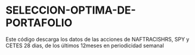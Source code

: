 # SELECCION-OPTIMA-DE-PORTAFOLIO
Este código descarga los datos de las acciones de NAFTRACISHRS, SPY y CETES 28 dias, de los últimos 12meses en periodicidad semanal
